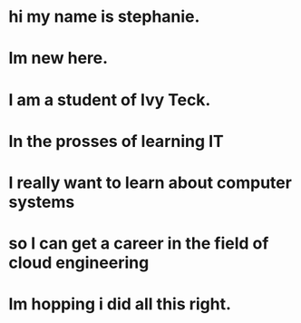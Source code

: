 # hi my name is stephanie. 
# Im new here.
# I am a student of Ivy Teck.
# In the prosses of learning IT 
# I really want to learn about computer systems
# so I can get a career in the field of cloud engineering
# Im hopping i did all this right.

